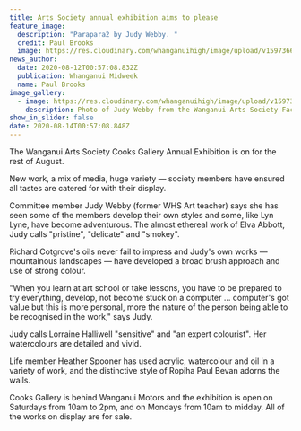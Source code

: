 ```yaml
---
title: Arts Society annual exhibition aims to please
feature_image:
  description: "Parapara2 by Judy Webby. "
  credit: Paul Brooks
  image: https://res.cloudinary.com/whanganuihigh/image/upload/v1597366873/News/Judy_Webby._midweek_12.8.20_photo_paul_brooks.jpg
news_author:
  date: 2020-08-12T00:57:08.832Z
  publication: Whanganui Midweek
  name: Paul Brooks
image_gallery:
  - image: https://res.cloudinary.com/whanganuihigh/image/upload/v1597371425/News/Judy_Webby._with_midweek_story_12.8.20_photo_from_art_society_facebook_page.jpg
    description: Photo of Judy Webby from the Wanganui Arts Society Facebook page.
show_in_slider: false
date: 2020-08-14T00:57:08.848Z
---
```

The Wanganui Arts Society Cooks Gallery Annual Exhibition is on for the rest of August.

New work, a mix of media, huge variety — society members have ensured all tastes are catered for with their display.

Committee member Judy Webby (former WHS Art teacher) says she has seen some of the members develop their own styles and some, like Lyn Lyne, have become adventurous. The almost ethereal work of Elva Abbott, Judy calls "pristine", "delicate" and "smokey".

Richard Cotgrove's oils never fail to impress and Judy's own works — mountainous landscapes — have developed a broad brush approach and use of strong colour.

"When you learn at art school or take lessons, you have to be prepared to try everything, develop, not become stuck on a computer ... computer's got value but this is more personal, more the nature of the person being able to be recognised in the work," says Judy.

Judy calls Lorraine Halliwell "sensitive" and "an expert colourist". Her watercolours are detailed and vivid.

Life member Heather Spooner has used acrylic, watercolour and oil in a variety of work, and the distinctive style of Ropiha Paul Bevan adorns the walls.

Cooks Gallery is behind Wanganui Motors and the exhibition is open on Saturdays from 10am to 2pm, and on Mondays from 10am to midday. All of the works on display are for sale.